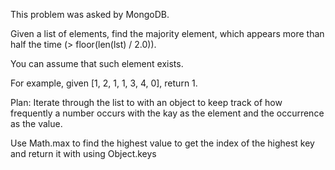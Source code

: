 This problem was asked by MongoDB.

Given a list of elements, find the majority element, which appears more than half the time (> floor(len(lst) / 2.0)).

You can assume that such element exists.

For example, given [1, 2, 1, 1, 3, 4, 0], return 1.

Plan:
  Iterate through the list to with an object to keep track of how frequently a number occurs with the kay as the element and the occurrence as the value.

  Use Math.max to find the highest value to get the index of the highest key and return it with using Object.keys

